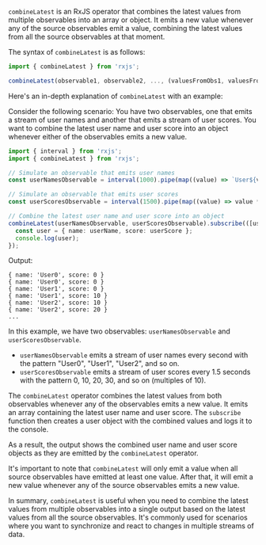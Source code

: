 `combineLatest` is an RxJS operator that combines the latest values from multiple observables into an array or object. It emits a new value whenever any of the source observables emit a value, combining the latest values from all the source observables at that moment.

The syntax of `combineLatest` is as follows:

```typescript
import { combineLatest } from 'rxjs';

combineLatest(observable1, observable2, ..., (valuesFromObs1, valuesFromObs2, ...) => result);
```

Here's an in-depth explanation of `combineLatest` with an example:

Consider the following scenario: You have two observables, one that emits a stream of user names and another that emits a stream of user scores. You want to combine the latest user name and user score into an object whenever either of the observables emits a new value.

```typescript
import { interval } from 'rxjs';
import { combineLatest } from 'rxjs';

// Simulate an observable that emits user names
const userNamesObservable = interval(1000).pipe(map((value) => `User${value}`));

// Simulate an observable that emits user scores
const userScoresObservable = interval(1500).pipe(map((value) => value * 10));

// Combine the latest user name and user score into an object
combineLatest(userNamesObservable, userScoresObservable).subscribe(([userName, userScore]) => {
  const user = { name: userName, score: userScore };
  console.log(user);
});
```

Output:

```
{ name: 'User0', score: 0 }
{ name: 'User0', score: 0 }
{ name: 'User1', score: 0 }
{ name: 'User1', score: 10 }
{ name: 'User2', score: 10 }
{ name: 'User2', score: 20 }
...
```

In this example, we have two observables: `userNamesObservable` and `userScoresObservable`.

- `userNamesObservable` emits a stream of user names every second with the pattern "User0", "User1", "User2", and so on.
- `userScoresObservable` emits a stream of user scores every 1.5 seconds with the pattern 0, 10, 20, 30, and so on (multiples of 10).

The `combineLatest` operator combines the latest values from both observables whenever any of the observables emits a new value. It emits an array containing the latest user name and user score. The `subscribe` function then creates a user object with the combined values and logs it to the console.

As a result, the output shows the combined user name and user score objects as they are emitted by the `combineLatest` operator.

It's important to note that `combineLatest` will only emit a value when all source observables have emitted at least one value. After that, it will emit a new value whenever any of the source observables emits a new value.

In summary, `combineLatest` is useful when you need to combine the latest values from multiple observables into a single output based on the latest values from all the source observables. It's commonly used for scenarios where you want to synchronize and react to changes in multiple streams of data.